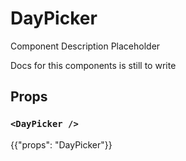 # DayPicker

<p class="description">Component Description Placeholder</p>

Docs for this components is still to write

## Props

### `<DayPicker />`

{{"props": "DayPicker"}}